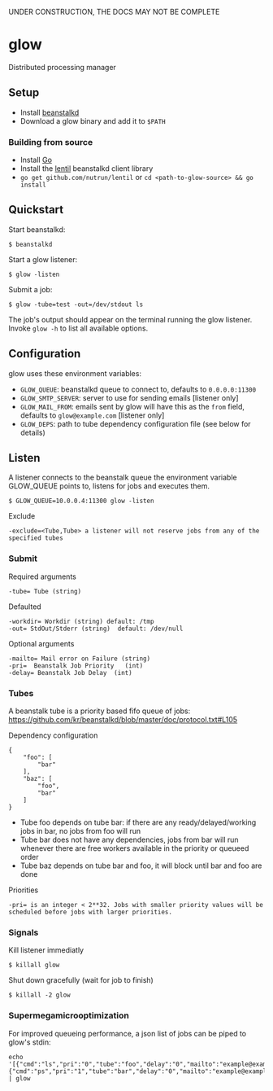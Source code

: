 UNDER CONSTRUCTION, THE DOCS MAY NOT BE COMPLETE

# glow

Distributed processing manager

## Setup 

- Install [beanstalkd](http://kr.github.com/beanstalkd/download.html)
- Download a glow binary and add it to `$PATH`

### Building from source

- Install [Go](http://golang.org/doc/install)
- Install the [lentil](https://github.com/nutrun/lentil) beanstalkd client library
- `go get github.com/nutrun/lentil` or `cd <path-to-glow-source> && go install` 

## Quickstart

Start beanstalkd:

```
$ beanstalkd
```

Start a glow listener:

```
$ glow -listen
```

Submit a job:

```
$ glow -tube=test -out=/dev/stdout ls
```

The job's output should appear on the terminal running the glow listener. Invoke `glow -h` to list all available options.


## Configuration

glow uses these environment variables:

- `GLOW_QUEUE`: beanstalkd queue to connect to, defaults to `0.0.0.0:11300`
- `GLOW_SMTP_SERVER`: server to use for sending emails [listener only]
- `GLOW_MAIL_FROM`: emails sent by glow will have this as the `from` field, defaults to `glow@example.com` [listener only]
- `GLOW_DEPS`: path to tube dependency configuration file (see below for details)

## Listen
A listener connects to the beanstalk queue the environment variable GLOW_QUEUE points to, listens for jobs and executes them.

```
$ GLOW_QUEUE=10.0.0.4:11300 glow -listen
```

Exclude

```
-exclude=<Tube,Tube> a listener will not reserve jobs from any of the specified tubes
```

### Submit
Required arguments

```
-tube= Tube (string)
```

Defaulted

```
-workdir= Workdir (string) default: /tmp
-out= StdOut/Stderr (string)  default: /dev/null
```

Optional arguments

```
-mailto= Mail error on Failure (string)
-pri=  Beanstalk Job Priority   (int)
-delay= Beanstalk Job Delay  (int)
```

### Tubes 
A beanstalk tube is a priority based fifo queue of jobs:
https://github.com/kr/beanstalkd/blob/master/doc/protocol.txt#L105

Dependency configuration

```
{
    "foo": [
        "bar"
    ],
    "baz": [
    	"foo",
    	"bar"
    ]
}
```

- Tube foo depends on tube bar: if there are any ready/delayed/working jobs in bar, no jobs from foo will run
- Tube bar does not have any dependencies, jobs from bar will run whenever there are free workers available in the priority or queueed order
- Tube baz depends on tube bar and foo, it will block until bar and foo are done

Priorities

```
-pri= is an integer < 2**32. Jobs with smaller priority values will be scheduled before jobs with larger priorities. 
```

### Signals
Kill listener immediatly

```
$ killall glow 
```

Shut down gracefully (wait for job to finish)

```
$ killall -2 glow
```

### Supermegamicrooptimization
For improved queueing performance, a json list of jobs can be piped to glow's stdin: 

```
echo '[{"cmd":"ls","pri":"0","tube":"foo","delay":"0","mailto":"example@example.com","out":"/tmp/glow.out","workdir":"/tmp/glow"},{"cmd":"ps","pri":"1","tube":"bar","delay":"0","mailto":"example@example.com","out":"/tmp/glow.out","workdir":"/tmp/glow"}]' | glow
```
